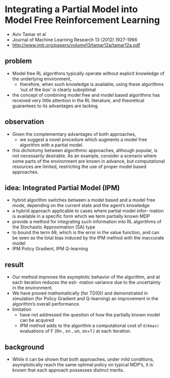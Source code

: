 # Integrating a Partial Model into Model Free Reinforcement Learning
* Aviv Tamar et al
* Journal of Machine Learning Research 13 (2012) 1927-1966
* http://www.jmlr.org/papers/volume13/tamar12a/tamar12a.pdf

## problem
* Model free RL algorithms typically operate without explicit knowledge of the underlying environment,
  * therefore, when such knowledge is available,
    using these algorithms ‘out of the box’ is clearly suboptimal
*  the concept of combining model free and model based
algorithms has received very little attention in the RL literature, and theoretical guarantees to its
advantages are lacking.

## observation
* Given the complementary advantages of both approaches,
  * we suggest a novel procedure which augments a model free algorithm with a partial model.
*  this dichotomy between algorithmic approaches, although
popular, is not necessarily desirable. As an example, consider a scenario where some parts of the
environment are known in advance, but computational resources are limited, restricting the use of
proper model based approaches.

## idea: Integrated Partial Model (IPM)
*  hybrid algorithm switches between a model based and a model
free mode, depending on the current state and the agent’s knowledge
* a hybrid approach applicable to cases where partial model infor-
mation is available in a specific form which we term partially known MDP
* provide a method for integrating such information into RL algorithms of the Stochastic Approximation (SA) type
*  to bound the term δθ, which is the error in the value function, and can be seen as
the total bias induced by the IPM method with the inaccurate model
* IPM Policy Gradient, IPM Q-learning

## result
*  Our method improves the asymptotic behavior of the algorithm, and at each iteration reduces the esti-
mation variance due to the uncertainty in the environment.
* We have proved mathematically (for TD(0)) and demonstrated in simulation (for Policy Gradient and Q-learning) an improvement in the algorithm’s overall performance.
* limitation
  * have not addressed the question of how the partially known model can be acquired
  * IPM method adds to the algorithm a computational cost of
    `O(Kmax)` evaluations of F (θn , xn , un, xn+1 ) at each iteration.

## background
* While it can be shown that both approaches, under mild conditions,
  asymptotically reach the same optimal policy
  on typical MDP’s, it is known that each approach possesses distinct merits.
